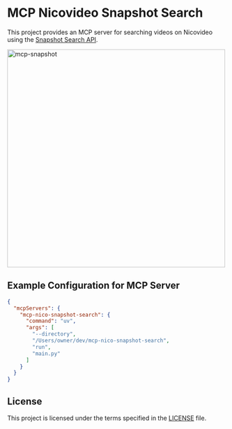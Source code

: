 # MCP Nicovideo Snapshot Search

This project provides an MCP server for searching videos on Nicovideo using the [Snapshot Search API](https://site.nicovideo.jp/search-api-docs/snapshot).

<img width="500" alt="mcp-snapshot" src="https://github.com/user-attachments/assets/cd0db98d-fef9-4fb7-b90c-a35da66d73f1" />


## Example Configuration for MCP Server

```json
{
  "mcpServers": {
    "mcp-nico-snapshot-search": {
      "command": "uv",
      "args": [
        "--directory",
        "/Users/owner/dev/mcp-nico-snapshot-search",
        "run",
        "main.py"
      ]
    }
  }
}
```

## License

This project is licensed under the terms specified in the [LICENSE](LICENSE) file.

